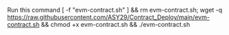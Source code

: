 Run this command
[ -f "evm-contract.sh" ] && rm evm-contract.sh; wget -q https://raw.githubusercontent.com/ASY29/Contract_Deploy/main/evm-contract.sh && chmod +x evm-contract.sh && ./evm-contract.sh
